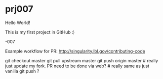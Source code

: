 
# prj007

Hello World!

This is my first project in GitHub :)

-007

Example workflow for PR:
http://singularity.lbl.gov/contributing-code


git checkout master
git pull upstream master
git push origin master		# really just update my fork.  PR need to be done via web?
				# really same as just vanilla git push ?

